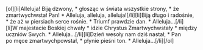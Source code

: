 [ol][li]Alleluja! Biją dzwony, * głosząc w świata wszystkie strony, * że zmartwychwstał Pan! * Alleluja, alleluja, alleluja![/li][li]Biją długo i radośnie, * że aż w piersiach serce rośnie. * Triumf prawdzie dan. * Alleluja...[/li][li]W majestacie Boskiej chwały * idzie Chrystus Zmartwychwstały * między uczniów Swych. * Alleluja...[/li][li]Dzień wesoły nam dziś nastał, * Pan po męce zmartwychpowstał, * płynie pieśni ton. * Alleluja...[/li][/ol]